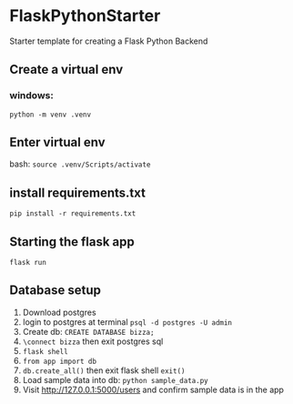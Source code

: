 # FlaskPythonStarter

Starter template for creating a Flask Python Backend

## Create a virtual env

### windows:

`python -m venv .venv`

## Enter virtual env

bash:
`source .venv/Scripts/activate`

## install requirements.txt

`pip install -r requirements.txt`

## Starting the flask app

`flask run`

## Database setup

1. Download postgres
1. login to postgres at terminal `psql -d postgres -U admin`
1. Create db: `CREATE DATABASE bizza;`
1. `\connect bizza` then exit postgres sql
1. `flask shell`
1. `from app import db`
1. `db.create_all()` then exit flask shell `exit()`
1. Load sample data into db: `python sample_data.py`
1. Visit http://127.0.0.1:5000/users and confirm sample data is in the app
